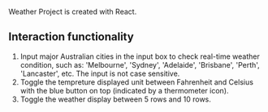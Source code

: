 Weather Project is created with React.
## Interaction functionality
1. Input major Australian cities in the input box to check real-time weather condition, such as: 'Melbourne', 'Sydney', 'Adelaide', 'Brisbane', 'Perth', 'Lancaster', etc. The input is not case sensitive.
2. Toggle the tempreture displayed unit between Fahrenheit and Celsius with the blue button on top (indicated by a thermometer icon).
3. Toggle the weather display between 5 rows and 10 rows.
